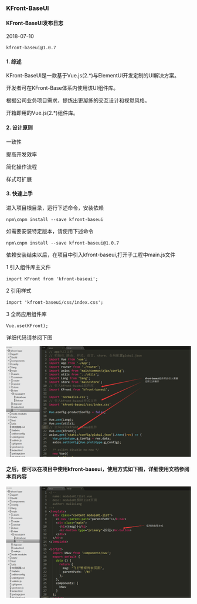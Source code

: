 ### KFront-BaseUI

#### KFront-BaseUI发布日志

2018-07-10

	kfront-baseui@1.0.7

#### 1. 综述

KFront-BaseUI是一款基于Vue.js(2.*)与ElementUI开发定制的UI解决方案。

开发者可在KFront-Base体系内使用该UI组件库。

根据公司业务项目需求，提炼出更凝练的交互设计和视觉风格。

开箱即用的Vue.js(2.*)组件库。

#### 2. 设计原则

一致性

提高开发效率

简化操作流程

样式可扩展

#### 3. 快速上手

进入项目根目录，运行下述命令，安装依赖

```
npm\cnpm install --save kfront-baseui
```

如需要安装特定版本，请使用下述命令

```
npm\cnpm install --save kfront-baseui@1.0.7
```

依赖安装结束以后，在项目中引入kfront-baseui,打开子工程中main.js文件

1 引入组件库主文件

```
import KFront from 'kfront-baseui';
```

2 引用样式

```
import 'kfront-baseui/css/index.css';
```

3 全局应用组件库

```
Vue.use(KFront);
```

详细代码请参阅下图

![avatar](../img/img07.png)

#### 之后，便可以在项目中使用kfront-baseui，使用方式如下图，详细使用文档参阅本页内容

![avatar](../img/img08.png)
